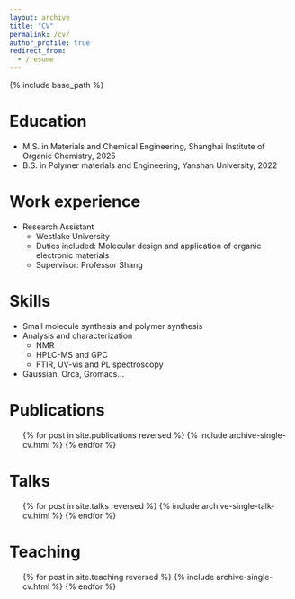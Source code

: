 ```yaml
---
layout: archive
title: "CV"
permalink: /cv/
author_profile: true
redirect_from:
  - /resume
---
```


{% include base_path %}

Education
======

* M.S. in Materials and Chemical Engineering,  Shanghai Institute of Organic Chemistry, 2025
* B.S. in Polymer materials and Engineering, Yanshan University, 2022

Work experience
======

* Research Assistant
  * Westlake University
  * Duties included: Molecular design and application of organic electronic materials
  * Supervisor: Professor Shang
  
Skills
======
* Small molecule synthesis and polymer synthesis
* Analysis and characterization
  * NMR
  * HPLC-MS and GPC
  * FTIR, UV-vis and PL spectroscopy
* Gaussian, Orca, Gromacs…

Publications
======
  <ul>{% for post in site.publications reversed %}
    {% include archive-single-cv.html %}
  {% endfor %}</ul>
  
Talks
======
  <ul>{% for post in site.talks reversed %}
    {% include archive-single-talk-cv.html  %}
  {% endfor %}</ul>
  
Teaching
======
  <ul>{% for post in site.teaching reversed %}
    {% include archive-single-cv.html %}
  {% endfor %}</ul>
  

